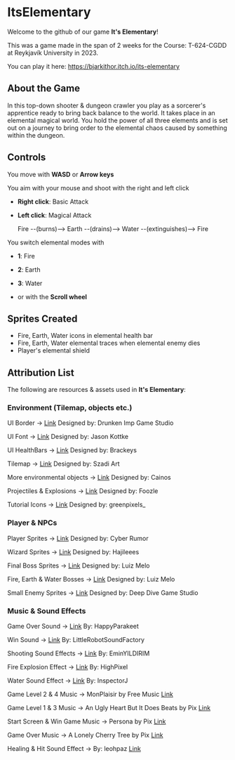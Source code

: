 # ItsElementary

Welcome to the github of our game **It's Elementary**!

This was a game made in the span of 2 weeks for the Course: T-624-CGDD at Reykjavík University in 2023.

You can play it here: https://bjarkithor.itch.io/its-elementary

## About the Game
In this top-down shooter & dungeon crawler you play as a sorcerer's apprentice ready to bring back balance to the world. It takes place in an elemental
magical world. You hold the power of all three elements and is set out on a journey to bring order to the elemental chaos caused by something within the dungeon.

## Controls
You move with **WASD** or **Arrow keys**

You aim with your mouse and shoot with the right and left click

- **Right click**: Basic Attack

- **Left click**:  Magical Attack

    Fire --(burns)--> Earth --(drains)--> Water --(extinguishes)--> Fire

You switch elemental modes with

- **1**: Fire

- **2**: Earth

- **3**: Water

- or with the **Scroll wheel**

## Sprites Created
- Fire, Earth, Water icons in elemental health bar
- Fire, Earth, Water elemental traces when elemental enemy dies
- Player's elemental shield

## Attribution List
The following are resources & assets used in **It's Elementary**:

### Environment (Tilemap, objects etc.)

UI Border → [Link](https://drunkenimpgamestudio.itch.io/pixel-ui-borders)
	Designed by: Drunken Imp Game Studio

UI Font → [Link](https://fonts.google.com/specimen/Silkscreen/about?query=silkscreen)
	Designed by: Jason Kottke

UI HealthBars → [Link](https://github.com/Brackeys/Health-Bar)
	Designed by: Brackeys

Tilemap → [Link](https://szadiart.itch.io/rogue-fantasy-catacombs)
	Designed by: Szadi Art

More environmental objects → [Link](https://cainos.itch.io/pixel-art-platformer-village-props)
	Designed by: Cainos

Projectiles & Explosions → [Link](https://foozlecc.itch.io/pixel-magic-sprite-effects)
	Designed by: Foozle

Tutorial Icons → [Link](https://greenpixels.itch.io/pixel-art-asset-3)
    Designed by: greenpixels_

### Player & NPCs

Player Sprites → [Link](https://cyberrumor.itch.io/16-bit-assassin)
	Designed by: Cyber Rumor

Wizard Sprites → [Link](https://hajileee.itch.io/hajileees-fantasy-characters-pack-magic-set)
	Designed by: Hajileees

Final Boss Sprites → [Link](https://luizmelo.itch.io/evil-wizard-2)
	Designed by: Luiz Melo

Fire, Earth & Water Bosses → [Link](https://luizmelo.itch.io/fantasy-creatures)
	Designed by: Luiz Melo

Small Enemy Sprites → [Link](https://deepdivegamestudio.itch.io/magical-asset-pack)
	Designed by: Deep Dive Game Studio

### Music & Sound Effects

Game Over Sound → [Link](https://pixabay.com/sound-effects/pixel-death-66829/)
	By: HappyParakeet

Win Sound → [Link](https://freesound.org/people/LittleRobotSoundFactory/sounds/270330/)
	By: LittleRobotSoundFactory

Shooting Sound Effects → [Link](https://freesound.org/people/EminYILDIRIM/sounds/634365/)
	By: EminYILDIRIM

Fire Explosion Effect → [Link](https://freesound.org/people/HighPixel/sounds/431174/)
	By: HighPixel

Water Sound Effect → [Link](https://freesound.org/people/InspectorJ/sounds/421184/)
	By: InspectorJ

Game Level 2 & 4 Music → MonPlaisir by Free Music
[Link](https://www.youtube.com/watch?v=Ddrs6FXIJ-g)

Game Level 1 & 3 Music → An Ugly Heart But It Does Beats by Pix
[Link](https://www.youtube.com/watch?v=Qod6VLAZNj4)

Start Screen & Win Game Music → Persona by Pix
[Link](https://www.youtube.com/watch?v=XP26BCigqn0&list=PLdsGes2mFh92eHpOZVJQgoubb6rF0CcvU&index=18)

Game Over Music → A Lonely Cherry Tree by Pix
[Link](https://www.youtube.com/watch?v=D5L36JDKxR0)

Healing & Hit Sound Effect → By: leohpaz
[Link](https://assetstore.unity.com/packages/audio/sound-fx/rpg-essentials-sound-effects-free-227708)

